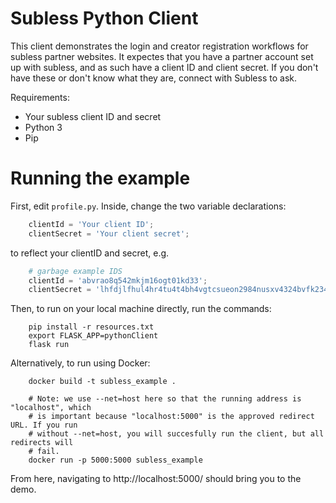 # Subless Python Client

This client demonstrates the login and creator registration workflows for subless partner
websites. It expectes that you have a partner account set up with subless, and as such
have a client ID and client secret. If you don't have these or don't know what they are,
connect with Subless to ask.

Requirements:

- Your subless client ID and secret
- Python 3
- Pip

# Running the example

First, edit `profile.py`. Inside, change the two variable declarations:

```python
    clientId = 'Your client ID';
    clientSecret = 'Your client secret';
```

to reflect your clientID and secret, e.g.

```python
    # garbage example IDS
    clientId = 'abvrao8q542mkjm16ogt01kd33';
    clientSecret = 'lhfdjlfhul4hr4tu4t4bh4vgtcsueon2984nusxv4324bvfk2345';
```

Then, to run on your local machine directly, run the commands:

```shell
    pip install -r resources.txt
    export FLASK_APP=pythonClient
    flask run
```
Alternatively, to run using Docker:
```shell
    docker build -t subless_example .

    # Note: we use --net=host here so that the running address is "localhost", which
    # is important because "localhost:5000" is the approved redirect URL. If you run
    # without --net=host, you will succesfully run the client, but all redirects will
    # fail.
    docker run -p 5000:5000 subless_example
```

From here, navigating to http://localhost:5000/ should bring you to the demo.
